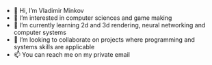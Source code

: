 - 👋 Hi, I’m Vladimir Minkov
- 👀 I’m interested in computer sciences and game making
- 🌱 I’m currently learning 2d and 3d rendering, neural networking and computer systems
- 💞️ I’m looking to collaborate on projects where programming and systems skills are applicable
- 📫 You can reach me on my private email

<!---
VladimirVladimirovMinkov/VladimirVladimirovMinkov is a ✨ special ✨ repository because its `README.md` (this file) appears on your GitHub profile.
You can click the Preview link to take a look at your changes.
--->
